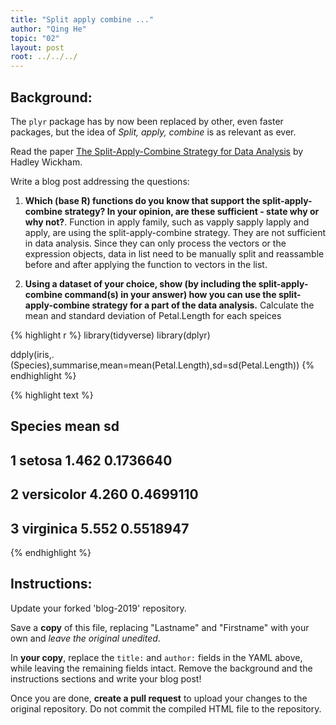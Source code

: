 ```yaml
---
title: "Split apply combine ..."
author: "Qing He"
topic: "02"
layout: post
root: ../../../
---
```


## Background:

The `plyr` package has by now been replaced by other, even faster packages, but the idea of *Split, apply, combine* is as relevant as ever.

Read the paper [The Split-Apply-Combine Strategy for Data Analysis](https://www.jstatsoft.org/article/view/v040i01) by Hadley Wickham.


Write a blog post addressing the questions: 

1. **Which (base R) functions do you know that support the split-apply-combine strategy? In your opinion, are these sufficient - state why or why not?**. 
Function in apply family, such as vapply sapply lapply and apply, are using the split-apply-combine strategy. They are not sufficient in data analysis. Since they can only process the vectors or the expression objects, data in list need to be manually split and reassamble before and after applying the function to vectors in the list. 

2. **Using a dataset of your choice, show (by including the split-apply-combine command(s) in your answer) how you can use the split-apply-combine strategy for a part of the data analysis.**
Calculate the mean and standard deviation of Petal.Length for each speices 

{% highlight r %}
library(tidyverse)
library(dplyr)

ddply(iris,.(Species),summarise,mean=mean(Petal.Length),sd=sd(Petal.Length))
{% endhighlight %}



{% highlight text %}
##      Species  mean        sd
## 1     setosa 1.462 0.1736640
## 2 versicolor 4.260 0.4699110
## 3  virginica 5.552 0.5518947
{% endhighlight %}


## Instructions:

Update your forked 'blog-2019' repository.

Save a **copy** of this file, replacing "Lastname" and "Firstname" with your own and *leave the original unedited*.

In **your copy**, replace the `title:` and `author:` fields in the YAML above, while leaving the remaining fields intact. Remove the background and the instructions sections and write your blog post! 

Once you are done, **create a pull request** to upload your changes to the original repository. Do not commit the compiled HTML file to the repository.
